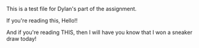 This is a test file for Dylan's part of the assignment.

If you're reading this, Hello!!

And if you're reading THIS, then I will have you know that I won a sneaker draw today!